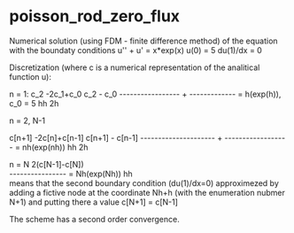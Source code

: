 # poisson_rod_zero_flux

Numerical solution (using FDM - finite difference method) of the equation with the boundaty conditions
u'' + u' = x*exp(x)
u(0) = 5
du(1)/dx = 0

Discretization (where c is a numerical representation of the analitical function u):

n = 1:
c_2 -2c_1+c_0          c_2 - c_0
-----------------   + ------------- = h(exp(h)),  c_0 = 5
      hh                 2h

n = 2, N-1

c[n+1] -2c[n]+c[n-1]      c[n+1] - c[n-1]
---------------------  + ------------------ = nh(exp(nh))
      hh                         2h

n = N
 2(c[N-1]-c[N])    
----------------  = Nh(exp(Nh))
      hh        
means that the second boundary condition (du(1)/dx=0) approximezed by
adding a fictive node at the coordinate Nh+h (with the enumeration nubmer N+1) and putting there a value
c[N+1] = c[N-1]

The scheme has a second order convergence.
